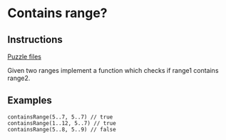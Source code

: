 # Contains range?

## Instructions

[Puzzle files](.)

Given two ranges implement a function which checks if range1 contains range2.

## Examples

```
containsRange(5..7, 5..7) // true
containsRange(1..12, 5..7) // true
containsRange(5..8, 5..9) // false

```

